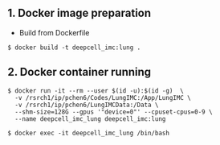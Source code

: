 ## 1. Docker image preparation
* Build from Dockerfile
```
$ docker build -t deepcell_imc:lung .
```

## 2. Docker container running
```
$ docker run -it --rm --user $(id -u):$(id -g)  \
  -v /rsrch1/ip/pchen6/Codes/LungIMC:/App/LungIMC \
  -v /rsrch1/ip/pchen6/LungIMCData:/Data \
  --shm-size=128G --gpus '"device=0"' --cpuset-cpus=0-9 \
  --name deepcell_imc_lung deepcell_imc:lung
```
```
$ docker exec -it deepcell_imc_lung /bin/bash
```
